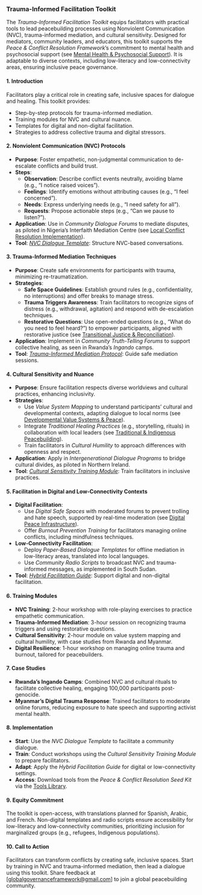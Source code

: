 ### Trauma-Informed Facilitation Toolkit

The *Trauma-Informed Facilitation Toolkit* equips facilitators with practical tools to lead peacebuilding processes using Nonviolent Communication (NVC), trauma-informed mediation, and cultural sensitivity. Designed for mediators, community leaders, and educators, this toolkit supports the *Peace & Conflict Resolution Framework*’s commitment to mental health and psychosocial support (see [Mental Health & Psychosocial Support](/framework/docs/implementation/peace#mental-health)). It is adaptable to diverse contexts, including low-literacy and low-connectivity areas, ensuring inclusive peace governance.

#### 1. Introduction
Facilitators play a critical role in creating safe, inclusive spaces for dialogue and healing. This toolkit provides:
- Step-by-step protocols for trauma-informed mediation.
- Training modules for NVC and cultural nuance.
- Templates for digital and non-digital facilitation.
- Strategies to address collective trauma and digital stressors.

#### 2. Nonviolent Communication (NVC) Protocols
- **Purpose**: Foster empathetic, non-judgmental communication to de-escalate conflicts and build trust.
- **Steps**:
  - **Observation**: Describe conflict events neutrally, avoiding blame (e.g., “I notice raised voices”).
  - **Feelings**: Identify emotions without attributing causes (e.g., “I feel concerned”).
  - **Needs**: Express underlying needs (e.g., “I need safety for all”).
  - **Requests**: Propose actionable steps (e.g., “Can we pause to listen?”).
- **Application**: Use in *Community Dialogue Forums* to mediate disputes, as piloted in Nigeria’s Interfaith Mediation Centre (see [Local Conflict Resolution Implementation](/framework/docs/implementation/peace#local-implementation)).
- **Tool**: *[NVC Dialogue Template](/framework/tools/peace/nvc-dialogue-template-en.pdf)*: Structure NVC-based conversations.

#### 3. Trauma-Informed Mediation Techniques
- **Purpose**: Create safe environments for participants with trauma, minimizing re-traumatization.
- **Strategies**:
  - **Safe Space Guidelines**: Establish ground rules (e.g., confidentiality, no interruptions) and offer breaks to manage stress.
  - **Trauma Triggers Awareness**: Train facilitators to recognize signs of distress (e.g., withdrawal, agitation) and respond with de-escalation techniques.
  - **Restorative Questions**: Use open-ended questions (e.g., “What do you need to feel heard?”) to empower participants, aligned with restorative justice (see [Transitional Justice & Reconciliation](/framework/docs/implementation/peace#transitional-justice)).
- **Application**: Implement in *Community Truth-Telling Forums* to support collective healing, as seen in Rwanda’s *Ingando* camps.
- **Tool**: *[Trauma-Informed Mediation Protocol](/framework/tools/peace/trauma-informed-mediation-protocol-en.pdf)*: Guide safe mediation sessions.

#### 4. Cultural Sensitivity and Nuance
- **Purpose**: Ensure facilitation respects diverse worldviews and cultural practices, enhancing inclusivity.
- **Strategies**:
  - Use *Value System Mapping* to understand participants’ cultural and developmental contexts, adapting dialogue to local norms (see [Developmental Value Systems & Peace](/framework/docs/implementation/peace#developmental-value-systems)).
  - Integrate *Traditional Healing Practices* (e.g., storytelling, rituals) in collaboration with local leaders (see [Traditional & Indigenous Peacebuilding](/framework/docs/implementation/peace#indigenous-integration)).
  - Train facilitators in *Cultural Humility* to approach differences with openness and respect.
- **Application**: Apply in *Intergenerational Dialogue Programs* to bridge cultural divides, as piloted in Northern Ireland.
- **Tool**: *[Cultural Sensitivity Training Module](/framework/tools/peace/cultural-sensitivity-module-en.pdf)*: Train facilitators in inclusive practices.

#### 5. Facilitation in Digital and Low-Connectivity Contexts
- **Digital Facilitation**:
  - Use *Digital Safe Spaces* with moderated forums to prevent trolling and hate speech, supported by real-time moderation (see [Digital Peace Infrastructure](/framework/docs/implementation/peace#digital-infrastructure)).
  - Offer *Burnout Prevention Training* for facilitators managing online conflicts, including mindfulness techniques.
- **Low-Connectivity Facilitation**:
  - Deploy *Paper-Based Dialogue Templates* for offline mediation in low-literacy areas, translated into local languages.
  - Use *Community Radio Scripts* to broadcast NVC and trauma-informed messages, as implemented in South Sudan.
- **Tool**: *[Hybrid Facilitation Guide](/framework/tools/peace/hybrid-facilitation-guide-en.pdf)*: Support digital and non-digital facilitation.

#### 6. Training Modules
- **NVC Training**: 2-hour workshop with role-playing exercises to practice empathetic communication.
- **Trauma-Informed Mediation**: 3-hour session on recognizing trauma triggers and using restorative questions.
- **Cultural Sensitivity**: 2-hour module on value system mapping and cultural humility, with case studies from Rwanda and Myanmar.
- **Digital Resilience**: 1-hour workshop on managing online trauma and burnout, tailored for peacebuilders.

#### 7. Case Studies
- **Rwanda’s Ingando Camps**: Combined NVC and cultural rituals to facilitate collective healing, engaging 100,000 participants post-genocide.
- **Myanmar’s Digital Trauma Response**: Trained facilitators to moderate online forums, reducing exposure to hate speech and supporting activist mental health.

#### 8. Implementation
- **Start**: Use the *NVC Dialogue Template* to facilitate a community dialogue.
- **Train**: Conduct workshops using the *Cultural Sensitivity Training Module* to prepare facilitators.
- **Adapt**: Apply the *Hybrid Facilitation Guide* for digital or low-connectivity settings.
- **Access**: Download tools from the *Peace & Conflict Resolution Seed Kit* via the [Tools Library](/framework/tools/peace).

#### 9. Equity Commitment
The toolkit is open-access, with translations planned for Spanish, Arabic, and French. Non-digital templates and radio scripts ensure accessibility for low-literacy and low-connectivity communities, prioritizing inclusion for marginalized groups (e.g., refugees, Indigenous populations).

#### 10. Call to Action
Facilitators can transform conflicts by creating safe, inclusive spaces. Start by training in NVC and trauma-informed mediation, then lead a dialogue using this toolkit. Share feedback at [globalgovernanceframework@gmail.com] to join a global peacebuilding community.